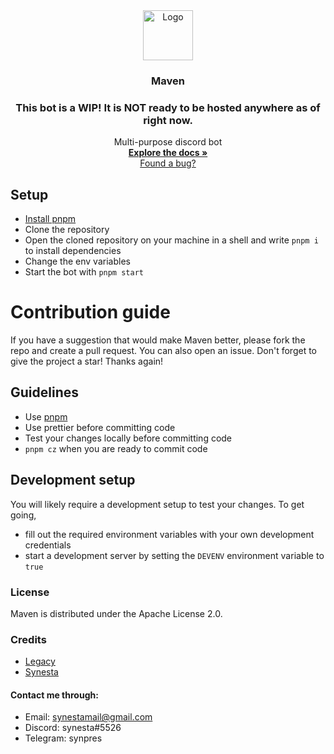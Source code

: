 <div align="center">
  <a href="https://github.com/synesta/maven">
    <img src="https://cdn.discordapp.com/attachments/896963455708438552/897246055790411816/Logo_Transparent.png" alt="Logo" width="80" height="80">
  </a>

<h3 align="center">Maven</h3>
  <h3 align="center">This bot is a WIP! It is NOT ready to be hosted anywhere as of right now.</h3>
  <p align="center">
    Multi-purpose discord bot
    <br />
    <a href="https://synesta.gitbook.io/maven-documentation/"><strong>Explore the docs »</strong></a>
    <br />
    <a href="https://github.com/synesta/maven/issues">Found a bug?</a>
  </p>
</div>


## Setup
- <a href="https://pnpm.io">Install pnpm</a>
- Clone the repository
- Open the cloned repository on your machine in a shell and write `pnpm i` to install dependencies
- Change the env variables
- Start the bot with `pnpm start`

# Contribution guide
If you have a suggestion that would make Maven better, please fork the repo and create a pull request. You can also open an issue.
Don't forget to give the project a star! Thanks again!

## Guidelines

-   Use [pnpm](https://pnpm.io)
-   Use prettier before committing code
-   Test your changes locally before committing code
-   `pnpm cz` when you are ready to commit code

## Development setup

You will likely require a development setup to test your changes. To get going,

-   fill out the required environment variables with your own development credentials
-   start a development server by setting the `DEVENV` environment variable to `true`

### License

Maven is distributed under the Apache License 2.0.

### Credits 
- <a href="github.com/uwuLegacy">Legacy</a>
- <a href="github.com/synesta">Synesta</a>

#### Contact me through:

-   Email: synestamail@gmail.com
-   Discord: synesta#5526
-   Telegram: synpres
